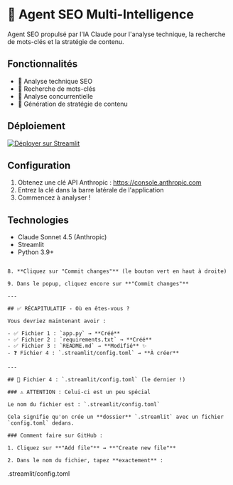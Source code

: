 # 🚀 Agent SEO Multi-Intelligence

Agent SEO propulsé par l'IA Claude pour l'analyse technique, la recherche de mots-clés et la stratégie de contenu.

## Fonctionnalités

- 🔧 Analyse technique SEO
- 🔑 Recherche de mots-clés
- 🎯 Analyse concurrentielle
- 📝 Génération de stratégie de contenu

## Déploiement

[![Déployer sur Streamlit](https://static.streamlit.io/badges/streamlit_badge_black_white.svg)](https://share.streamlit.io)

## Configuration

1. Obtenez une clé API Anthropic : https://console.anthropic.com
2. Entrez la clé dans la barre latérale de l'application
3. Commencez à analyser !

## Technologies

- Claude Sonnet 4.5 (Anthropic)
- Streamlit
- Python 3.9+
```

8. **Cliquez sur "Commit changes"** (le bouton vert en haut à droite)

9. Dans le popup, cliquez encore sur **"Commit changes"**

---

## ✅ RÉCAPITULATIF - Où en êtes-vous ?

Vous devriez maintenant avoir :

- ✅ Fichier 1 : `app.py` → **Créé**
- ✅ Fichier 2 : `requirements.txt` → **Créé**
- ✅ Fichier 3 : `README.md` → **Modifié** ✨
- ❓ Fichier 4 : `.streamlit/config.toml` → **À créer**

---

## 📁 Fichier 4 : `.streamlit/config.toml` (le dernier !)

### ⚠️ ATTENTION : Celui-ci est un peu spécial

Le nom du fichier est : `.streamlit/config.toml`

Cela signifie qu'on crée un **dossier** `.streamlit` avec un fichier `config.toml` dedans.

### Comment faire sur GitHub :

1. Cliquez sur **"Add file"** → **"Create new file"**

2. Dans le nom du fichier, tapez **exactement** :
```
   .streamlit/config.toml
